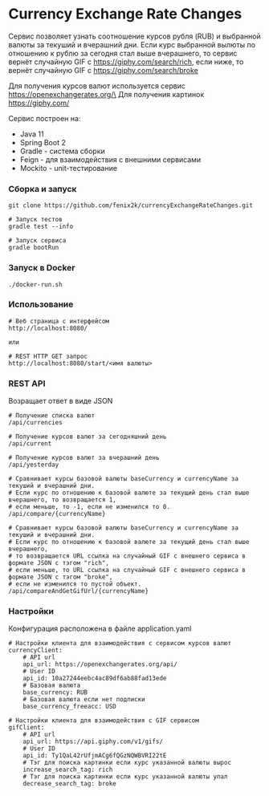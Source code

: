 # Currency Exchange Rate Changes

Сервис позволяет узнать соотношение курсов рубля (RUB) и выбранной валюты за текуший и вчерашний дни.
Если курс выбранной вылюты по отношению к рублю за сегодня стал выше вчерашнего, 
то сервис вернёт случайную GIF c https://giphy.com/search/rich,
если ниже, то вернёт случайную GIF c https://giphy.com/search/broke

Для получения курсов валют используется сервис https://openexchangerates.org/\
Для получения картинок https://giphy.com/

Сервис построен на:
 * Java 11
 * Spring Boot 2
 * Gradle - система сборки
 * Feign - для взаимодействия с внешними сервисами
 * Mockito - unit-тестирование


### Сборка и запуск
```
git clone https://github.com/fenix2k/currencyExchangeRateChanges.git

# Запуск тестов
gradle test --info

# Запуск сервиса
gradle bootRun
```

### Запуск в Docker
```
./docker-run.sh
```

### Использование
```
# Веб страница с интерфейсом 
http://localhost:8080/

или

# REST HTTP GET запрос
http://localhost:8080/start/<имя валюты>
```

### REST API
Возращает ответ в виде JSON
```
# Получение списка валют
/api/currencies

# Получение курсов валют за сегодняшний день
/api/current

# Получение курсов валют за вчерашний день
/api/yesterday

# Сравнивает курсы базовой валюты baseCurrency и currencyName за текуший и вчерашний дни.
# Если курс по отношению к базовой валюте за текущий день стал выше вчерашнего, то возвращается 1,
# если меньше, то -1, если не изменился то 0.
/api/compare/{currencyName}

# Сравнивает курсы базовой валюты baseCurrency и currencyName за текуший и вчерашний дни.
# Если курс по отношению к базовой валюте за текущий день стал выше вчерашнего,
# то возвращается URL ссылка на случайный GIF с внешнего сервиса в формате JSON с тэгом "rich",
# если меньше, то URL ссылка на случайный GIF с внешнего сервиса в формате JSON с тэгом "broke",
# если не изменился то пустой объект.
/api/compareAndGetGifUrl/{currencyName}
```

### Настройки
Конфигурация расположена в файле application.yaml
```
# Настройки клиента для взаимодействия с сервисом курсов валют
currencyClient:
    # API url    
    api_url: https://openexchangerates.org/api/
    # User ID
    api_id: 10a27244eebc4ac89df6ab88fad13ede
    # Базовая валюта
    base_currency: RUB
    # Базовая валюта если нет подписки 
    base_currency_freeacc: USD

# Настройки клиента для взаимодействия с GIF сервисом
gifClient:
    # API url  
    api_url: https://api.giphy.com/v1/gifs/
    # User ID
    api_id: Ty1QaL42rUfjmACg6fQGzNQWBVRI22tE
    # Тэг для поиска картинки если курс указанной валюты вырос
    increase_search_tag: rich
    # Тэг для поиска картинки если курс указанной валюты упал
    decrease_search_tag: broke
```
